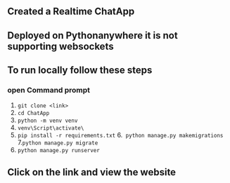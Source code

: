 ## Created a Realtime ChatApp
## Deployed on Pythonanywhere it is not supporting websockets
## To run locally follow these steps
### open Command prompt
1. ```git clone <link>```
2. ```cd ChatApp```
3. ```python -m venv venv```
4. ```venv\Script\activate\```
5. ```pip install -r requirements.txt```
6.``` python manage.py makemigrations```
7.```python manage.py migrate```
8. ```python manage.py runserver```
## Click on the link and view the website
